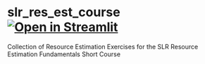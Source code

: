 # slr_res_est_course [![Open in Streamlit](https://static.streamlit.io/badges/streamlit_badge_black_white.svg)](https://share.streamlit.io/seanhoran/slr_res_est_course/main/pdac2021.py)
Collection of Resource Estimation Exercises for the SLR Resource Estimation Fundamentals Short Course



